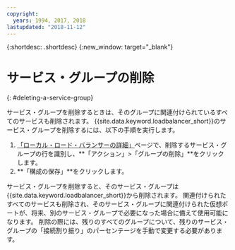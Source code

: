 ```yaml
---
copyright:
  years: 1994, 2017, 2018
lastupdated: "2018-11-12"
---
```


{:shortdesc: .shortdesc}
{:new_window: target="_blank"}

# サービス・グループの削除
{: #deleting-a-service-group}

サービス・グループを削除するときは、そのグループに関連付けられているすべてのサービスも削除されます。 {{site.data.keyword.loadbalancer_short}}のサービス・グループを削除するには、以下の手順を実行します。

1. [「ローカル・ロード・バランサーの詳細」](/docs/infrastructure/local-load-balancer?topic=local-load-balancer-viewing-local-load-balancer-details)ページで、削除するサービス・グループの行を識別し、**「アクション」>「グループの削除」**をクリックします。
2. **「構成の保存」**をクリックします。

サービス・グループを削除すると、そのサービス・グループは{{site.data.keyword.loadbalancer_short}}から削除されます。 関連付けられたすべてのサービスも削除され、そのサービス・グループに関連付けられた仮想ポートが、将来、別のサービス・グループで必要になった場合に備えて使用可能になります。 削除の際には、残りのすべてのグループについて、残りのサービス・グループの「接続割り振り」のパーセンテージを手動で変更する必要があります。
